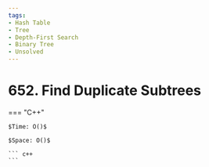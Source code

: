```yaml
---
tags:
- Hash Table
- Tree
- Depth-First Search
- Binary Tree
- Unsolved
---
```



# 652. Find Duplicate Subtrees

=== "C++"

    $Time: O()$

    $Space: O()$

    ``` c++
    ```
